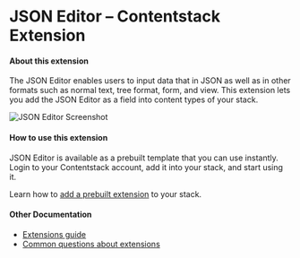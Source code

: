 # JSON Editor – Contentstack Extension

#### About this extension

The JSON Editor enables users to input data that in JSON as well as in other formats such as normal text, tree format, form, and view. This extension lets you add the JSON Editor as a field into content types of your stack.

![JSON Editor Screenshot](https://images.contentstack.io/v3/assets/bltf2fb14dd3176c6f6/bltd84f4d402643f1ec/5b509523d0af7f6e0ba4b478/download)

#### How to use this extension

JSON Editor is available as a prebuilt template that you can use instantly. Login to your Contentstack account, add it into your stack, and start using it.

Learn how to [add a prebuilt extension](http://www.contentstack.com/docs/guide/extensions/json-editor-extension-setup-guide) to your stack.

#### Other Documentation

- [Extensions guide](https://www.contentstack.com/docs/guide/extensions)
- [Common questions about extensions](https://www.contentstack.com/docs/faqs#extensions)
